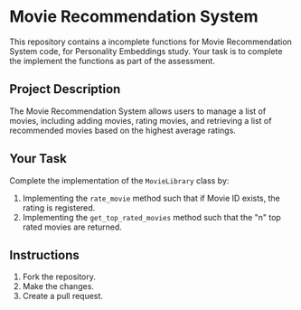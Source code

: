 # Movie Recommendation System

This repository contains a incomplete functions for Movie Recommendation System code, for Personality Embeddings study. Your task is to complete the implement the functions as part of the assessment.

## Project Description

The Movie Recommendation System allows users to manage a list of movies, including adding movies, rating movies, and retrieving a list of recommended movies based on the highest average ratings.

## Your Task

Complete the implementation of the `MovieLibrary` class by:
1. Implementing the `rate_movie` method such that if Movie ID exists, the rating is registered.
2. Implementing the `get_top_rated_movies` method such that the "n" top rated movies are returned.

## Instructions

1. Fork the repository.
2. Make the changes.
3. Create a pull request.
